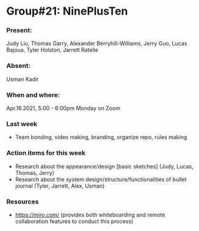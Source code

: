 # Group#21: NinePlusTen

### Present: 
Judy Liu, Thomas Garry, Alexander Berryhill-Williams, Jerry Guo, Lucas Bajoua, Tyler Holston, Jarrett Ratelle

### Absent:
Usman Kadir

### When and where:
Apr.16.2021, 5:00 - 6:00pm Monday on Zoom

### Last week
- Team bonding, video making, branding, organize repo, rules making

### Action items for this week
- Research about the appearance/design [basic sketches] (Judy, Lucas, Thomas, Jerry)
- Research about the system design/structure/functionalities of bullet journal (Tyler, Jarrett, Alex, Usman)

### Resources
- https://miro.com/ (provides both whiteboarding and remote collaboration features to conduct this process)